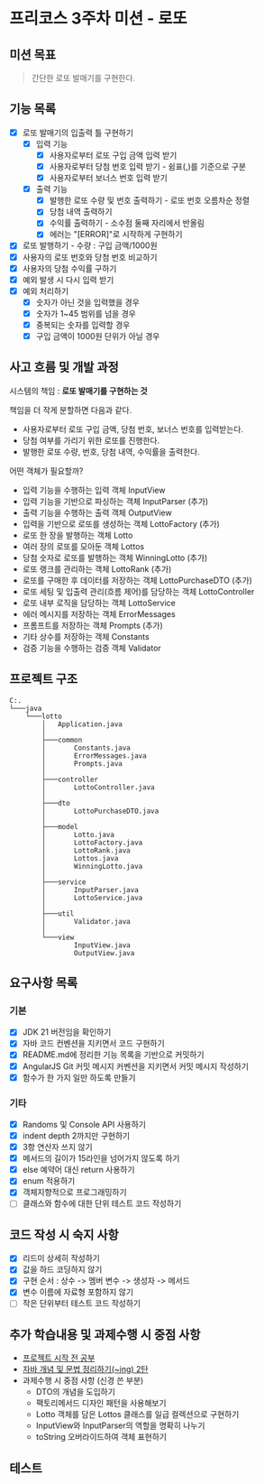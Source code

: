# 프리코스 3주차 미션 - 로또

## 미션 목표
> 간단한 로또 발매기를 구현한다.

## 기능 목록

- [x] 로또 발매기의 입출력 틀 구현하기
    - [x] 입력 기능
        - [x] 사용자로부터 로또 구입 금액 입력 받기
        - [x] 사용자로부터 당첨 번호 입력 받기 - 쉼표(,)를 기준으로 구분
        - [x] 사용자로부터 보너스 번호 입력 받기
    - [x] 출력 기능
        - [x] 발행한 로또 수량 및 번호 출력하기 - 로또 번호 오름차순 정렬
        - [x] 당첨 내역 출력하기
        - [x] 수익률 출력하기 - 소수점 둘째 자리에서 반올림
        - [x] 에러는 "[ERROR]"로 시작하게 구현하기
- [x] 로또 발행하기 - 수량 : 구입 금액/1000원
- [x] 사용자의 로또 번호와 당첨 번호 비교하기
- [x] 사용자의 당첨 수익률 구하기
- [x] 예외 발생 시 다시 입력 받기
- [x] 예외 처리하기
    - [x] 숫자가 아닌 것을 입력했을 경우
    - [x] 숫자가 1~45 범위를 넘을 경우
    - [x] 중복되는 숫자를 입력할 경우
    - [x] 구입 금액이 1000원 단위가 아닐 경우

## 사고 흐름 및 개발 과정

시스템의 책임 : **로또 발매기를 구현하는 것**

책임을 더 작게 분할하면 다음과 같다.
- 사용자로부터 로또 구입 금액, 당첨 번호, 보너스 번호를 입력받는다.
- 당첨 여부를 가리기 위한 로또를 진행한다.
- 발행한 로또 수량, 번호, 당첨 내역, 수익률을 출력한다.

어떤 객체가 필요할까?
- 입력 기능을 수행하는 입력 객체 InputView
- 입력 기능을 기반으로 파싱하는 객체 InputParser (추가)
- 출력 기능을 수행하는 출력 객체 OutputView
- 입력을 기반으로 로또를 생성하는 객체 LottoFactory (추가)
- 로또 한 장을 발행하는 객체 Lotto
- 여러 장의 로또를 모아둔 객체 Lottos
- 당첨 숫자로 로또를 발행하는 객체 WinningLotto (추가)
- 로또 랭크를 관리하는 객체 LottoRank (추가)
- 로또를 구매한 후 데이터를 저장하는 객체 LottoPurchaseDTO (추가)
- 로또 세팅 및 입출력 관리(흐름 제어)를 담당하는 객체 LottoController
- 로또 내부 로직을 담당하는 객체 LottoService
- 에러 메시지를 저장하는 객체 ErrorMessages
- 프롬프트를 저장하는 객체 Prompts (추가)
- 기타 상수를 저장하는 객체 Constants
- 검증 기능을 수행하는 검증 객체 Validator

## 프로젝트 구조
```text
C:.
└───java
    └───lotto
        │   Application.java
        │
        ├───common
        │       Constants.java
        │       ErrorMessages.java
        │       Prompts.java
        │
        ├───controller
        │       LottoController.java
        │
        ├───dto
        │       LottoPurchaseDTO.java
        │
        ├───model
        │       Lotto.java
        │       LottoFactory.java
        │       LottoRank.java
        │       Lottos.java
        │       WinningLotto.java
        │
        ├───service
        │       InputParser.java
        │       LottoService.java
        │
        ├───util
        │       Validator.java
        │
        └───view
                InputView.java
                OutputView.java
```

## 요구사항 목록
### 기본

- [x] JDK 21 버전임을 확인하기
- [x] 자바 코드 컨벤션을 지키면서 코드 구현하기
- [x] README.md에 정리한 기능 목록을 기반으로 커밋하기
- [x] AngularJS Git 커밋 메시지 커벤션을 지키면서 커밋 메시지 작성하기
- [x] 함수가 한 가지 일만 하도록 만들기

### 기타

- [x] Randoms 및 Console API 사용하기
- [x] indent depth 2까지만 구현하기
- [x] 3항 연산자 쓰지 않기
- [x] 메서드의 길이가 15라인을 넘어가지 않도록 하기
- [x] else 예약어 대신 return 사용하기
- [x] enum 적용하기
- [x] 객체지향적으로 프로그래밍하기
- [ ] 클래스와 함수에 대한 단위 테스트 코드 작성하기

## 코드 작성 시 숙지 사항

- [x] 리드미 상세히 작성하기
- [x] 값을 하드 코딩하지 않기
- [x] 구현 순서 : 상수 -> 멤버 변수 -> 생성자 -> 메서드
- [x] 변수 이름에 자료형 포함하지 않기
- [ ] 작은 단위부터 테스트 코드 작성하기

## 추가 학습내용 및 과제수행 시 중점 사항

- [프로젝트 시작 전 공부](https://github.com/cyunlee/java-project-preparation)
- [자바 개념 및 문법 정리하기(~ing) 2탄](https://github.com/cyunlee/java-enhanced-notes)
- 과제수행 시 중점 사항 (신경 쓴 부분)
  - DTO의 개념을 도입하기
  - 팩토리메서드 디자인 패턴을 사용해보기
  - Lotto 객체를 담은 Lottos 클래스를 일급 컬렉션으로 구현하기
  - InputView와 InputParser의 역할을 명확히 나누기
  - toString 오버라이드하여 객체 표현하기

## 테스트